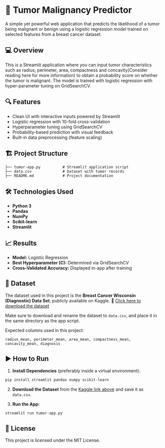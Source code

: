 # 🧠 Tumor Malignancy Predictor

A simple yet powerful web application that predicts the likelihood of a tumor being malignant or benign using a logistic regression model trained on selected features from a breast cancer dataset.

## 💻 Overview

This is a Streamlit application where you can input tumor characteristics such as radius, perimeter, area, compactness and concavity(Consider reading here for more information) to obtain a probability score on whether the tumor is malignant. The model is trained with logistic regression with hyper-parameter tuning on GridSearchCV.

## 🔍 Features

* Clean UI with interactive inputs powered by Streamlit
* Logistic regression with 10-fold cross-validation
* Hyperparameter tuning using GridSearchCV
* Probability-based prediction with visual feedback
* Built-in data preprocessing (feature scaling)

## 🏗️ Project Structure

```
├── tumor-app.py          # Streamlit application script
├── data.csv              # Dataset with tumor records
├── README.md             # Project documentation
```

## 🛠️ Technologies Used

* **Python 3**
* **Pandas**
* **NumPy**
* **Scikit-learn**
* **Streamlit**

## 📈 Results

* **Model:** Logistic Regression
* **Best Hyperparameter (C):** Determined via GridSearchCV
* **Cross-Validated Accuracy:** Displayed in-app after training

## 📂 Dataset

The dataset used in this project is the **Breast Cancer Wisconsin (Diagnostic) Data Set**, publicly available on Kaggle.
🔗 [Click here to download the dataset](https://www.kaggle.com/datasets/uciml/breast-cancer-wisconsin-data?resource=download)

Make sure to download and rename the dataset to `data.csv`, and place it in the same directory as the app script.

Expected columns used in this project:

```
radius_mean, perimeter_mean, area_mean, compactness_mean, concavity_mean, diagnosis
```

## ▶️ How to Run

1. **Install Dependencies** (preferably inside a virtual environment):

```bash
pip install streamlit pandas numpy scikit-learn
```

2. **Download the Dataset** from the [Kaggle link above](https://www.kaggle.com/datasets/uciml/breast-cancer-wisconsin-data?resource=download)
   and save it as `data.csv`.

3. **Run the App:**

```bash
streamlit run tumor-app.py
```

## 📜 License


This project is licensed under the MIT License.
